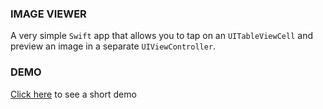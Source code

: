 ### IMAGE VIEWER ###

A very simple `Swift` app that allows you to tap on an `UITableViewCell` and preview an image in a separate `UIViewController`.


### DEMO ###

<a href="https://im2.ezgif.com/tmp/ezgif-2-2e7c01f1d9.gif" target="_blank">Click here</a> to see a short demo

